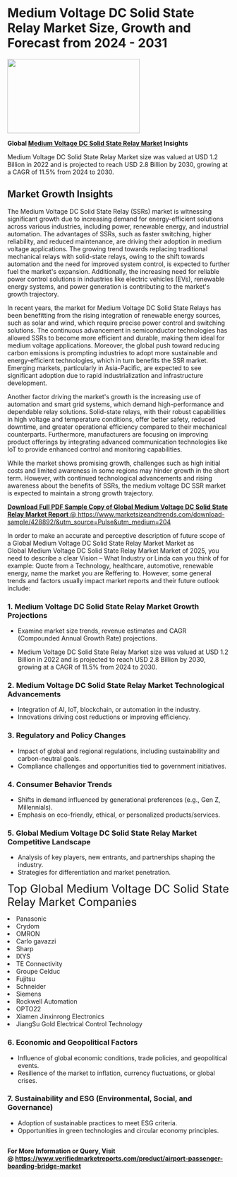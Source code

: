 <H1>Medium Voltage DC Solid State Relay Market Size, Growth and Forecast from 2024 - 2031</H1><img class="aligncenter size-medium wp-image-584254" src="https://thirdeyenews.in/wp-content/uploads/2024/09/Global-Market-Research-300x168.jpeg" alt="" width="300" height="168" /><p><strong>Global&nbsp;<a href="https://www.marketsizeandtrends.com/download-sample/428892/&amp;utm_source=Pulse&amp;utm_medium=204">Medium Voltage DC Solid State Relay Market</a> Insights</strong></p><p>Medium Voltage DC Solid State Relay Market size was valued at USD 1.2 Billion in 2022 and is projected to reach USD 2.8 Billion by 2030, growing at a CAGR of 11.5% from 2024 to 2030.</p><p><h2>Market Growth Insights</h2> <p>The Medium Voltage DC Solid State Relay (SSRs) market is witnessing significant growth due to increasing demand for energy-efficient solutions across various industries, including power, renewable energy, and industrial automation. The advantages of SSRs, such as faster switching, higher reliability, and reduced maintenance, are driving their adoption in medium voltage applications. The growing trend towards replacing traditional mechanical relays with solid-state relays, owing to the shift towards automation and the need for improved system control, is expected to further fuel the market's expansion. Additionally, the increasing need for reliable power control solutions in industries like electric vehicles (EVs), renewable energy systems, and power generation is contributing to the market's growth trajectory.</p> <p><a href="#"></a></p> <p>In recent years, the market for Medium Voltage DC Solid State Relays has been benefitting from the rising integration of renewable energy sources, such as solar and wind, which require precise power control and switching solutions. The continuous advancement in semiconductor technologies has allowed SSRs to become more efficient and durable, making them ideal for medium voltage applications. Moreover, the global push toward reducing carbon emissions is prompting industries to adopt more sustainable and energy-efficient technologies, which in turn benefits the SSR market. Emerging markets, particularly in Asia-Pacific, are expected to see significant adoption due to rapid industrialization and infrastructure development.</p> <p>Another factor driving the market's growth is the increasing use of automation and smart grid systems, which demand high-performance and dependable relay solutions. Solid-state relays, with their robust capabilities in high voltage and temperature conditions, offer better safety, reduced downtime, and greater operational efficiency compared to their mechanical counterparts. Furthermore, manufacturers are focusing on improving product offerings by integrating advanced communication technologies like IoT to provide enhanced control and monitoring capabilities.</p> <p>While the market shows promising growth, challenges such as high initial costs and limited awareness in some regions may hinder growth in the short term. However, with continued technological advancements and rising awareness about the benefits of SSRs, the medium voltage DC SSR market is expected to maintain a strong growth trajectory.</p> <p><a href="#"></p><p><span class=""><strong>Download Full PDF Sample Copy of Global Medium Voltage DC Solid State Relay Market Report</strong> @ <a href="https://www.marketsizeandtrends.com/download-sample/428892/&amp;utm_source=Pulse&amp;utm_medium=204" target="_blank">https://www.marketsizeandtrends.com/download-sample/428892/&amp;utm_source=Pulse&amp;utm_medium=204</a></span></p><p>In order to make an accurate and perceptive description of future scope of a Global&nbsp;Medium Voltage DC Solid State Relay Market Market as Global&nbsp;Medium Voltage DC Solid State Relay Market Market of 2025, you need to describe a clear Vision &ndash; What Industry or Linda can you think of for example: Quote from a Technology, healthcare, automotive, renewable energy, name the market you are Reffering to. However, some general trends and factors usually impact market reports and their future outlook include:</p><h3>1.&nbsp;<strong>Medium Voltage DC Solid State Relay Market Growth Projections</strong></h3><ul><li>Examine market size trends, revenue estimates and CAGR (Compounded Annual Growth Rate) projections.</li><li><p>Medium Voltage DC Solid State Relay Market size was valued at USD 1.2 Billion in 2022 and is projected to reach USD 2.8 Billion by 2030, growing at a CAGR of 11.5% from 2024 to 2030.</p></li></ul><h3>2.&nbsp;<strong>Medium Voltage DC Solid State Relay Market Technological Advancements</strong></h3><ul><li>Integration of AI, IoT, blockchain, or automation in the industry.</li><li>Innovations driving cost reductions or improving efficiency.</li></ul><h3>3.&nbsp;<strong>Regulatory and Policy Changes</strong></h3><ul><li>Impact of global and regional regulations, including sustainability and carbon-neutral goals.</li><li>Compliance challenges and opportunities tied to government initiatives.</li></ul><h3>4.&nbsp;<strong>Consumer Behavior Trends</strong></h3><ul><li>Shifts in demand influenced by generational preferences (e.g., Gen Z, Millennials).</li><li>Emphasis on eco-friendly, ethical, or personalized products/services.</li></ul><h3>5.&nbsp;<strong>Global Medium Voltage DC Solid State Relay Market Competitive Landscape</strong></h3><ul><li>Analysis of key players, new entrants, and partnerships shaping the industry.</li><li>Strategies for differentiation and market penetration.</li></ul><p data-pm-slice="1 1 []"><span style="color: inherit; font-family: inherit; font-size: 25px;">Top Global Medium Voltage DC Solid State Relay Market Companies</span></p><div class="" data-test-id=""><p><li>Panasonic</li><li> Crydom</li><li> OMRON</li><li> Carlo gavazzi</li><li> Sharp</li><li> IXYS</li><li> TE Connectivity</li><li> Groupe Celduc</li><li> Fujitsu</li><li> Schneider</li><li> Siemens</li><li> Rockwell Automation</li><li> OPTO22</li><li> Xiamen Jinxinrong Electronics</li><li> JiangSu Gold Electrical Control Technology</li></p></div><h3>6.&nbsp;<strong>Economic and Geopolitical Factors</strong></h3><ul><li>Influence of global economic conditions, trade policies, and geopolitical events.</li><li>Resilience of the market to inflation, currency fluctuations, or global crises.</li></ul><h3>7.&nbsp;<strong>Sustainability and ESG (Environmental, Social, and Governance)</strong></h3><ul><li>Adoption of sustainable practices to meet ESG criteria.</li><li>Opportunities in green technologies and circular economy principles.</li></ul><h2><strong style="font-size: 14px;">For More Information or Query, Visit @&nbsp;</strong><a style="background-color: #ffffff; font-size: 14px;" href="https://www.marketsizeandtrends.com/report/medium-voltage-dc-solid-state-relay-market/" target="_blank">https://www.verifiedmarketreports.com/product/airport-passenger-boarding-bridge-market</a></h2>
